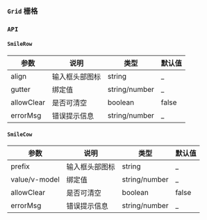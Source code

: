 ### `Grid` 栅格

<ClientOnly>
<template>
  <ShowComponent label="例子1">
    <template #component-body>
      <ShowComponentItem position="vertical">
        <smile-layout>
          <smile-header class="demo-header">Header</smile-header>
          <smile-content class="demo-content">Content</smile-content>
          <smile-footer class="demo-footer">Footer</smile-footer>
        </smile-layout>
      </ShowComponentItem>
    </template>
  <template #component-code>

  ```vue
  <smile-layout>
    <smile-header class="header">Header</smile-header>
    <smile-content class="content">Content</smile-content>
    <smile-footer class="footer">Footer</smile-footer>
  </smile-layout>
  ```
  </template>
  </ShowComponent>
  <ShowComponent label="例子2">
    <template #component-body>
      <ShowComponentItem position="vertical">
        <smile-layout>
          <smile-header class="demo-header">Header</smile-header>
          <smile-layout>
            <smile-aside class="demo-aside">Aside</smile-aside>
            <smile-content class="demo-content">Content</smile-content>
          </smile-layout>
          <smile-footer class="demo-footer">Footer</smile-footer>
        </smile-layout>
      </ShowComponentItem>
    </template>
  <template #component-code>

  ```vue
  
  <smile-layout>
    <smile-header class="demo-header">Header</smile-header>
    <smile-layout>
      <smile-aside class="demo-aside">Aside</smile-aside>
      <smile-content class="demo-content">Content</smile-content>
    </smile-layout>
    <smile-footer class="demo-footer">Footer</smile-footer>
  </smile-layout>
  ```
  </template>
  </ShowComponent>
  <ShowComponent label="例子3">
    <template #component-body>
      <ShowComponentItem position="vertical">
        <smile-layout>
          <smile-aside class="demo-aside">Aside</smile-aside>
          <smile-layout>
            <smile-header class="demo-header">Header</smile-header>
            <smile-content class="demo-content">Content</smile-content>
            <smile-footer class="demo-footer">Footer</smile-footer>
          </smile-layout>
        </smile-layout>
      </ShowComponentItem>
    </template>
  <template #component-code>

  ```vue
  
  <smile-layout>
    <smile-aside class="demo-aside">Aside</smile-aside>
    <smile-layout>
      <smile-header class="demo-header">Header</smile-header>
      <smile-content class="demo-content">Content</smile-content>
      <smile-footer class="demo-footer">Footer</smile-footer>
    </smile-layout>
  </smile-layout>
  ```
  </template>
  </ShowComponent>
</template>
</ClientOnly>

<style lang="scss" scoped>
.demo-header,
.demo-footer {
  background-color: #7dbcea;
  color: #fff;
  text-align: center;
  line-height: 60px;
}
.demo-content {
  background-color: rgba(16, 142, 233, 1);
  color: #fff;
  text-align: center;
  line-height: 120px;
}
.demo-aside {
  color: #fff;
  text-align: center;
  line-height: 120px;
  background-color: #3ba0e9;
}
</style>

### `API`

#### `SmileRow`
|    参数      | 说明 | 类型 | 默认值 |
| ----------   | ---  | ---- | ------ | 
| align | 输入框头部图标 |string| _ |
| gutter | 绑定值 | string/number | _ |
| allowClear | 是否可清空  | boolean | false |
| errorMsg   | 错误提示信息  | string/number | _ |

#### `SmileCow`
|    参数      | 说明 | 类型 | 默认值 |
| ----------   | ---  | ---- | ------ | 
| prefix | 输入框头部图标 |string| _ |
| value/v-model | 绑定值 | string/number | _ |
| allowClear | 是否可清空  | boolean | false |
| errorMsg   | 错误提示信息  | string/number | _ |

